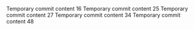 Temporary commit content 16
Temporary commit content 25
Temporary commit content 27
Temporary commit content 34
Temporary commit content 48

